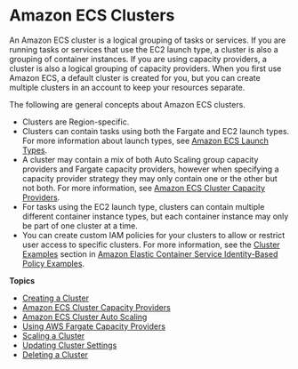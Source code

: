 # Amazon ECS Clusters<a name="clusters"></a>

An Amazon ECS cluster is a logical grouping of tasks or services\. If you are running tasks or services that use the EC2 launch type, a cluster is also a grouping of container instances\. If you are using capacity providers, a cluster is also a logical grouping of capacity providers\. When you first use Amazon ECS, a default cluster is created for you, but you can create multiple clusters in an account to keep your resources separate\.

The following are general concepts about Amazon ECS clusters\.
+ Clusters are Region\-specific\.
+ Clusters can contain tasks using both the Fargate and EC2 launch types\. For more information about launch types, see [Amazon ECS Launch Types](launch_types.md)\. 
+ A cluster may contain a mix of both Auto Scaling group capacity providers and Fargate capacity providers, however when specifying a capacity provider strategy they may only contain one or the other but not both\. For more information, see [Amazon ECS Cluster Capacity Providers](cluster-capacity-providers.md)\.
+ For tasks using the EC2 launch type, clusters can contain multiple different container instance types, but each container instance may only be part of one cluster at a time\.
+ You can create custom IAM policies for your clusters to allow or restrict user access to specific clusters\. For more information, see the [Cluster Examples](security_iam_id-based-policy-examples.md#IAM_cluster_policies) section in [Amazon Elastic Container Service Identity\-Based Policy Examples](security_iam_id-based-policy-examples.md)\.

**Topics**
+ [Creating a Cluster](create_cluster.md)
+ [Amazon ECS Cluster Capacity Providers](cluster-capacity-providers.md)
+ [Amazon ECS Cluster Auto Scaling](cluster-auto-scaling.md)
+ [Using AWS Fargate Capacity Providers](fargate-capacity-providers.md)
+ [Scaling a Cluster](scale_cluster.md)
+ [Updating Cluster Settings](update-cluster-settings.md)
+ [Deleting a Cluster](delete_cluster.md)